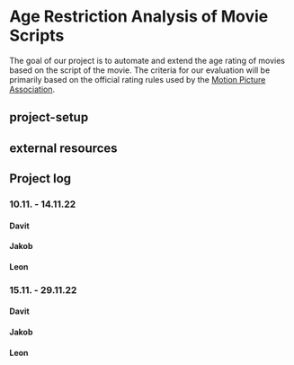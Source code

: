 # Age Restriction Analysis of Movie Scripts
The goal of our project is to automate and extend the age rating of movies based on the script of the movie. The criteria for our evaluation will be primarily based on the official rating rules used by the [Motion Picture Association](https://www.filmratings.com/RatingsGuide).

## project-setup

## external resources

## Project log
### 10.11. - 14.11.22
#### Davit
#### Jakob
#### Leon
### 15.11. - 29.11.22
#### Davit
#### Jakob
#### Leon

